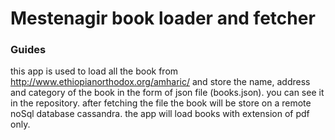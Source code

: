 # Mestenagir book loader and fetcher
### Guides
this app is used to load all the book from http://www.ethiopianorthodox.org/amharic/ and store the name, address and category of the book
in the form of json file (books.json). you can see it in the repository. after fetching the file the book will be store on a remote noSql database
cassandra. the app will load books with extension of pdf only.
